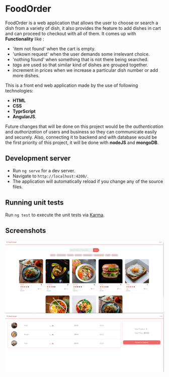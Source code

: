 # FoodOrder

FoodOrder is a web application that allows the user to choose or search a dish from a variety of dish, it also provides the feature to add dishes in cart and can proceed to checkout with all of them. 
It comes up with **Functionality** like :
- 'item not found' when the cart is empty.
- 'unkown request' when the user demands some irrelevant choice.
- 'nothing found' when something that is not there being searched.
- _tags_ are used so that similar kind of dishes are grouped together.
- increment in prices when we increase a particular dish number or add more dishes.

This is a front end web application made by the use of following technologies:
- **HTML**
- **CSS**
- **TyprScript**
- **AngularJS**.

Future changes that will be done on this project would be the _authentication_ and _authorization_ of users and business so they can communicate easily and securely.
Also, connecting it to backend and with database would be the first priority of this project, it will be done with **nodeJS** and **mongoDB**.

## Development server

- Run `ng serve` for a dev server. 
- Navigate to `http://localhost:4200/`. 
- The application will automatically reload if you change any of the source files.

## Running unit tests

Run `ng test` to execute the unit tests via [Karma](https://karma-runner.github.io).

## Screenshots

![](src/assets/ss1.png)
![](src/assets/ss2.png)
